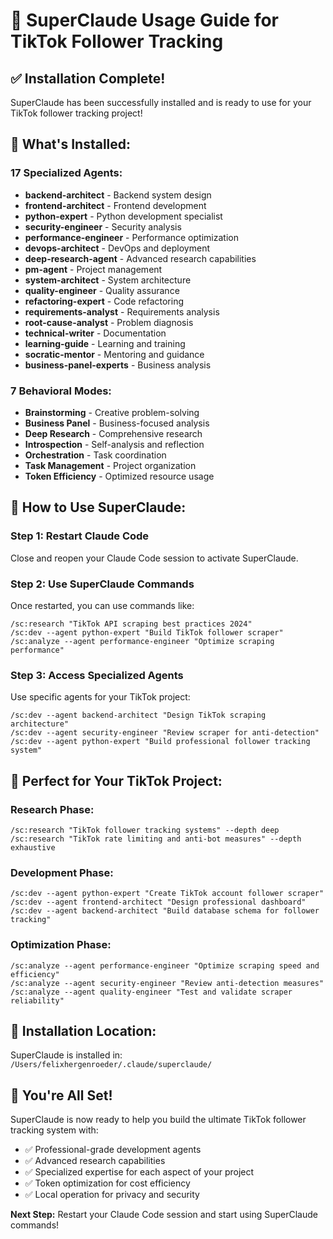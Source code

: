 # 🚀 SuperClaude Usage Guide for TikTok Follower Tracking

## ✅ **Installation Complete!**

SuperClaude has been successfully installed and is ready to use for your TikTok follower tracking project!

## 🎯 **What's Installed:**

### **17 Specialized Agents:**
- **backend-architect** - Backend system design
- **frontend-architect** - Frontend development
- **python-expert** - Python development specialist
- **security-engineer** - Security analysis
- **performance-engineer** - Performance optimization
- **devops-architect** - DevOps and deployment
- **deep-research-agent** - Advanced research capabilities
- **pm-agent** - Project management
- **system-architect** - System architecture
- **quality-engineer** - Quality assurance
- **refactoring-expert** - Code refactoring
- **requirements-analyst** - Requirements analysis
- **root-cause-analyst** - Problem diagnosis
- **technical-writer** - Documentation
- **learning-guide** - Learning and training
- **socratic-mentor** - Mentoring and guidance
- **business-panel-experts** - Business analysis

### **7 Behavioral Modes:**
- **Brainstorming** - Creative problem-solving
- **Business Panel** - Business-focused analysis
- **Deep Research** - Comprehensive research
- **Introspection** - Self-analysis and reflection
- **Orchestration** - Task coordination
- **Task Management** - Project organization
- **Token Efficiency** - Optimized resource usage

## 🚀 **How to Use SuperClaude:**

### **Step 1: Restart Claude Code**
Close and reopen your Claude Code session to activate SuperClaude.

### **Step 2: Use SuperClaude Commands**
Once restarted, you can use commands like:

```
/sc:research "TikTok API scraping best practices 2024"
/sc:dev --agent python-expert "Build TikTok follower scraper"
/sc:analyze --agent performance-engineer "Optimize scraping performance"
```

### **Step 3: Access Specialized Agents**
Use specific agents for your TikTok project:

```
/sc:dev --agent backend-architect "Design TikTok scraping architecture"
/sc:dev --agent security-engineer "Review scraper for anti-detection"
/sc:dev --agent python-expert "Build professional follower tracking system"
```

## 🎯 **Perfect for Your TikTok Project:**

### **Research Phase:**
```
/sc:research "TikTok follower tracking systems" --depth deep
/sc:research "TikTok rate limiting and anti-bot measures" --depth exhaustive
```

### **Development Phase:**
```
/sc:dev --agent python-expert "Create TikTok account follower scraper"
/sc:dev --agent frontend-architect "Design professional dashboard"
/sc:dev --agent backend-architect "Build database schema for follower tracking"
```

### **Optimization Phase:**
```
/sc:analyze --agent performance-engineer "Optimize scraping speed and efficiency"
/sc:analyze --agent security-engineer "Review anti-detection measures"
/sc:analyze --agent quality-engineer "Test and validate scraper reliability"
```

## 📁 **Installation Location:**
SuperClaude is installed in: `/Users/felixhergenroeder/.claude/superclaude/`

## 🎉 **You're All Set!**

SuperClaude is now ready to help you build the ultimate TikTok follower tracking system with:
- ✅ Professional-grade development agents
- ✅ Advanced research capabilities
- ✅ Specialized expertise for each aspect of your project
- ✅ Token optimization for cost efficiency
- ✅ Local operation for privacy and security

**Next Step:** Restart your Claude Code session and start using SuperClaude commands!
